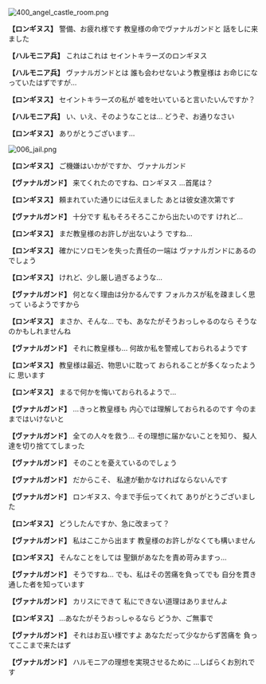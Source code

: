 
![400_angel_castle_room.png](../images/backgrounds/400_angel_castle_room.png)

**【ロンギヌス】**
警備、お疲れ様です
教皇様の命でヴァナルガンドと
話をしに来ました

**【ハルモニア兵】**
これはこれは
セイントキラーズのロンギヌス

**【ハルモニア兵】**
ヴァナルガンドとは
誰も会わせないよう教皇様は
お命じになっていたはずですが…

**【ロンギヌス】**
セイントキラーズの私が
嘘を吐いていると言いたいんですか？

**【ハルモニア兵】**
い、いえ、そのようなことは…
どうぞ、お通りなさい

**【ロンギヌス】**
ありがとうございます…

![006_jail.png](../images/backgrounds/006_jail.png)

**【ロンギヌス】**
ご機嫌はいかがですか、
ヴァナルガンド

**【ヴァナルガンド】**
来てくれたのですね、ロンギヌス
…首尾は？

**【ロンギヌス】**
頼まれていた通りには伝えました
あとは彼女達次第です

**【ヴァナルガンド】**
十分です
私もそろそろここから出たいのです
けれど…

**【ロンギヌス】**
まだ教皇様のお許しが出ないよう
ですね…

**【ロンギヌス】**
確かにソロモンを失った責任の一端は
ヴァナルガンドにあるのでしょう

**【ロンギヌス】**
けれど、少し厳し過ぎるような…

**【ヴァナルガンド】**
何となく理由は分かるんです
フォルカスが私を疎ましく思って
いるようですから

**【ロンギヌス】**
まさか、そんな…
でも、あなたがそうおっしゃるのなら
そうなのかもしれませんね

**【ヴァナルガンド】**
それに教皇様も…
何故か私を警戒しておられるようです

**【ロンギヌス】**
教皇様は最近、物思いに耽って
おられることが多くなったように
思います

**【ロンギヌス】**
まるで何かを悔いておられるようで…

**【ヴァナルガンド】**
…きっと教皇様も
内心では理解しておられるのです
今のままではいけないと

**【ヴァナルガンド】**
全ての人々を救う…
その理想に届かないことを知り、
擬人達を切り捨ててしまった

**【ヴァナルガンド】**
そのことを憂えているのでしょう

**【ヴァナルガンド】**
だからこそ、
私達が動かなければならないんです

**【ヴァナルガンド】**
ロンギヌス、今まで手伝ってくれて
ありがとうございました

**【ロンギヌス】**
どうしたんですか、急に改まって？

**【ヴァナルガンド】**
私はここから出ます
教皇様のお許しがなくても構いません

**【ロンギヌス】**
そんなことをしては
聖鎖があなたを責め苛みますっ…

**【ヴァナルガンド】**
そうですね…
でも、私はその苦痛を負ってでも
自分を貫き通した者を知っています

**【ヴァナルガンド】**
カリスにできて
私にできない道理はありませんよ

**【ロンギヌス】**
…あなたがそうおっしゃるなら
どうか、ご無事で

**【ヴァナルガンド】**
それはお互い様ですよ
あなただって少なからず苦痛を
負ってここまで来たはず

**【ヴァナルガンド】**
ハルモニアの理想を実現させるために
…しばらくお別れです
